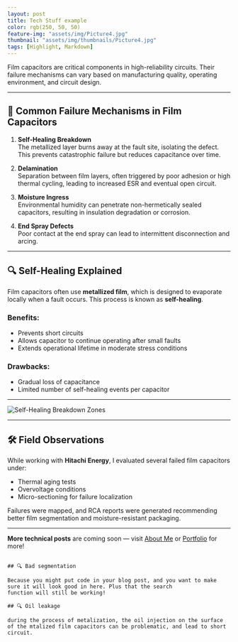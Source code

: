 ```yaml
---
layout: post
title: Tech Stuff example
color: rgb(250, 50, 50)
feature-img: "assets/img/Picture4.jpg"
thumbnail: "assets/img/thumbnails/Picture4.jpg"
tags: [Highlight, Markdown]
---
```


Film capacitors are critical components in high-reliability circuits. Their failure mechanisms can vary based on manufacturing quality, operating environment, and circuit design.

---

## 🔧 Common Failure Mechanisms in Film Capacitors

1. **Self-Healing Breakdown**  
   The metallized layer burns away at the fault site, isolating the defect. This prevents catastrophic failure but reduces capacitance over time.

2. **Delamination**  
   Separation between film layers, often triggered by poor adhesion or high thermal cycling, leading to increased ESR and eventual open circuit.

3. **Moisture Ingress**  
   Environmental humidity can penetrate non-hermetically sealed capacitors, resulting in insulation degradation or corrosion.

4. **End Spray Defects**  
   Poor contact at the end spray can lead to intermittent disconnection and arcing.

---

## 🔍 Self-Healing Explained

Film capacitors often use **metallized film**, which is designed to evaporate locally when a fault occurs. This process is known as **self-healing**.

### Benefits:
- Prevents short circuits
- Allows capacitor to continue operating after small faults
- Extends operational lifetime in moderate stress conditions

### Drawbacks:
- Gradual loss of capacitance
- Limited number of self-healing events per capacitor

---

![Self-Healing Breakdown Zones](/assets/img/self-healing-film-capacitor.jpg)

---

## 🛠 Field Observations

While working with **Hitachi Energy**, I evaluated several failed film capacitors under:

- Thermal aging tests
- Overvoltage conditions
- Micro-sectioning for failure localization

Failures were mapped, and RCA reports were generated recommending better film segmentation and moisture-resistant packaging.

---

**More technical posts** are coming soon — visit [About Me](/about) or [Portfolio](/portfolio) for more!

```

## 🔍 Bad segmentation

Because you might put code in your blog post, and you want to make sure it will look good in here. Plus that the search
function will still be working!

## 🔍 Oil leakage

during the process of metalization, the oil injection on the surface of the mtalized film capacitors can be problematic, and lead to short circuit. 

